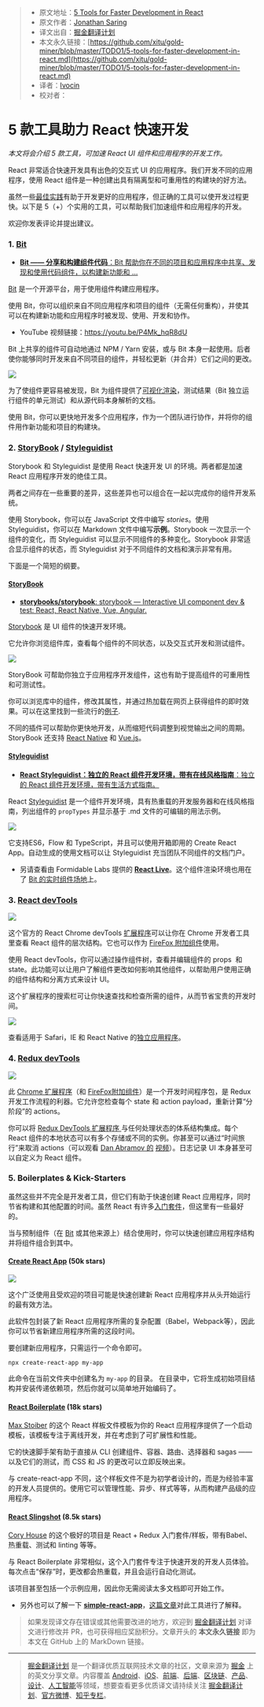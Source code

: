 > * 原文地址：[5 Tools for Faster Development in React](https://blog.bitsrc.io/5-tools-for-faster-development-in-react-676f134050f2)
> * 原文作者：[Jonathan Saring](https://blog.bitsrc.io/@JonathanSaring?source=post_header_lockup)
> * 译文出自：[掘金翻译计划](https://github.com/xitu/gold-miner)
> * 本文永久链接：[https://github.com/xitu/gold-miner/blob/master/TODO1/5-tools-for-faster-development-in-react.md](https://github.com/xitu/gold-miner/blob/master/TODO1/5-tools-for-faster-development-in-react.md)
> * 译者：[Ivocin](https://github.com/Ivocin)
> * 校对者：

# 5 款工具助力 React 快速开发

_本文将会介绍 5 款工具，可加速 React UI 组件和应用程序的开发工作。_

React 非常适合快速开发具有出色的交互式 UI 的应用程序。我们开发不同的应用程序，使用 React 组件是一种创建出具有隔离型和可重用性的构建块的好方法。

虽然一些[最佳实践](https://blog.bitsrc.io/how-to-write-better-code-in-react-best-practices-b8ca87d462b0)有助于开发更好的应用程序，但正确的工具可以使开发过程更快。以下是 5（+）个实用的工具，可以帮助我们加速组件和应用程序的开发。

欢迎你发表评论并提出建议。

### 1. [Bit](https://bitsrc.io)

- [**Bit —— 分享和构建组件代码**：Bit 帮助你在不同的项目和应用程序中共享、发现和使用代码组件，以构建新功能和 ... ](https://bitsrc.io "https://bitsrc.io")

[Bit](https://bitsrc.io) 是一个开源平台，用于使用组件构建应用程序。

使用 Bit，你可以组织来自不同应用程序和项目的组件（无需任何重构），并使其可以在构建新功能和应用程序时被发现、使用、开发和协作。

- YouTube 视频链接：https://youtu.be/P4Mk_hqR8dU

Bit 上共享的组件可自动地通过 NPM / Yarn 安装，或与 Bit 本身一起使用。后者使你能够同时开发来自不同项目的组件，并轻松更新（并合并）它们之间的更改。

![](https://cdn-images-1.medium.com/max/1000/1*1aWFQBNr5aEQ1OnquZrIxw.png)

为了使组件更容易被发现，Bit 为组件提供了[可视化渲染](https://blog.bitsrc.io/introducing-the-live-react-component-playground-d8c281352ee7)，测试结果（Bit 独立运行组件的单元测试）和从源代码本身解析的文档。

使用 Bit，你可以更快地开发多个应用程序，作为一个团队进行协作，并将你的组件用作新功能和项目的构建块。

### 2. [StoryBook](https://storybook.js.org/) / [Styleguidist](https://react-styleguidist.js.org/)

Storybook 和 Styleguidist 是使用 React 快速开发 UI 的环境。两者都是加速 React 应用程序开发的绝佳工具。 

两者之间存在一些重要的差异，这些差异也可以组合在一起以完成你的组件开发系统。

使用 Storybook，你可以在 JavaScript 文件中编写 _stories_。使用 Styleguidist，你可以在 Markdown 文件中编写**示例**。Storybook 一次显示一个组件的变化，而 Styleguidist 可以显示不同组件的多种变化。Storybook 非常适合显示组件的状态，而 Styleguidist 对于不同组件的文档和演示非常有用。

下面是一个简短的纲要。

#### [StoryBook](https://storybook.js.org/)

- [**storybooks/storybook**: storybook — Interactive UI component dev & test: React, React Native, Vue, Angular.](https://github.com/storybooks/storybook "https://github.com/storybooks/storybook")

[Storybook](https://github.com/storybooks/storybook) 是 UI 组件的快速开发环境。

它允许你浏览组件库，查看每个组件的不同状态，以及交互式开发和测试组件。

![](https://cdn-images-1.medium.com/max/800/1*8T0opytn0oYuEMpd8PRTsw.gif)

StoryBook 可帮助你独立于应用程序开发组件，这也有助于提高组件的可重用性和可测试性。

你可以浏览库中的组件，修改其属性，并通过热加载在网页上获得组件的即时效果。可以在这里找到一些流行的[例子](https://storybook.js.org/examples/).

不同的插件可以帮助你更快地开发，从而缩短代码调整到视觉输出之间的周期。StoryBook 还支持 [React Native](https://facebook.github.io/react-native/) 和 [Vue.js](https://vuejs.org/)。

#### [Styleguidist](https://react-styleguidist.js.org/)

- [**React Styleguidist：独立的 React 组件开发环境，带有在线风格指南**：独立的 React 组件开发环境，带有生活方式指南。](https://react-styleguidist.js.org/ "https://react-styleguidist.js.org/")

React [Styleguidist](https://github.com/styleguidist/react-styleguidist) 是一个组件开发环境，具有热重载的开发服务器和在线风格指南，列出组件的 `propTypes` 并显示基于 .md 文件的可编辑的用法示例。

![](https://cdn-images-1.medium.com/max/800/1*9V2nSEgH1VUbmXd5Dq-hnA.gif)

它支持ES6，Flow 和 TypeScript，并且可以使用开箱即用的 Create React App。自动生成的使用文档可以让 Styleguidist 充当团队不同组件的文档门户。

* 另请查看由 Formidable Labs 提供的 [**React Live**](https://github.com/FormidableLabs/react-live)。这个组件渲染环境也用在了 [Bit 的实时组件场地](https://bitsrc.io/bit/movie-app/components/hero)上。

### 3. [React devTools](https://chrome.google.com/webstore/detail/react-developer-tools/fmkadmapgofadopljbjfkapdkoienihi?hl=en)

![](https://cdn-images-1.medium.com/max/800/1*9XrmfPqh_naIBlTi7dv3Hw.gif)

这个官方的 React Chrome devTools [扩展程序](https://chrome.google.com/webstore/detail/react-developer-tools/fmkadmapgofadopljbjfkapdkoienihi?hl=en)可以让你在 Chrome 开发者工具里查看 React 组件的层次结构。它也可以作为 [FireFox 附加组件](https://addons.mozilla.org/en-US/firefox/addon/react-devtools/)使用。

使用 React devTools，你可以通过操作组件树，查看并编辑组件的 props  和 state。此功能可以让用户了解组件更改如何影响其他组件，以帮助用户使用正确的组件结构和分离方式来设计 UI。

这个扩展程序的搜索栏可让你快速查找和检查所需的组件，从而节省宝贵的开发时间。

![](https://cdn-images-1.medium.com/max/800/1*GAPOIeQHhPFS5D0ccHHy7w.gif)

查看适用于 Safari，IE 和 React Native 的[独立应用程序](https://github.com/facebook/react-devtools/tree/master/packages/react-devtools)。

### 4. [Redux devTools](http://extension.remotedev.io/)

![](https://cdn-images-1.medium.com/max/800/1*RESAzFvlkgBlU4IgRGQjaA.gif)

此 [Chrome 扩展程序](https://github.com/zalmoxisus/redux-devtools-extension)（和 [FireFox附加组件](https://addons.mozilla.org/en-US/firefox/addon/remotedev/)）是一个开发时间程序包，是 Redux 开发工作流程的利器。它允许您检查每个 state 和 action payload，重新计算“分阶段”的 actions。

你可以将 [Redux DevTools 扩展程序 ](https://github.com/zalmoxisus/redux-devtools-extension)与任何处理状态的体系结构集成。每个 React 组件的本地状态可以有多个存储或不同的实例。你甚至可以通过“时间旅行”来取消 actions（可以观看 [Dan Abramov 的](https://medium.com/@dan_abramov) [视频](https://www.youtube.com/watch?v=xsSnOQynTHs)）。日志记录 UI 本身甚至可以自定义为 React 组件。

### 5. Boilerplates & Kick-Starters

虽然这些并不完全是开发者工具，但它们有助于快速创建 React 应用程序，同时节省构建和其他配置的时间。虽然 React 有许多[入门套件](https://reactjs.org/community/starter-kits.html)，但这里有一些最好的。

当与预制组件（在 [Bit](https://bitsrc.io) 或其他来源上）结合使用时，你可以快速创建应用程序结构并将组件组合到其中。

#### [Create React App](https://github.com/facebook/create-react-app) (50k stars)

![](https://cdn-images-1.medium.com/max/800/1*2aquNYnmp7YHa2TeefS9Ew.gif)

这个广泛使用且受欢迎的项目可能是快速创建新 React 应用程序并从头开始运行的最有效方法。

此软件包封装了新 React 应用程序所需的复杂配置（Babel，Webpack等），因此你可以节省新建应用程序所需的这段时间。

要创建新应用程序，只需运行一个命令即可。

```
npx create-react-app my-app
```

此命令在当前文件夹中创建名为 `my-app` 的目录。
在目录中，它将生成初始项目结构并安装传递依赖项，然后你就可以简单地开始编码了。

#### [React Boilerplate](https://github.com/react-boilerplate/react-boilerplate) (18k stars)

[Max Stoiber](https://medium.com/@mxstbr) 的这个 React 样板文件模板为你的 React 应用程序提供了一个启动模板，该模板专注于离线开发，并在考虑到了可扩展性和性能。

它的快速脚手架有助于直接从 CLI 创建组件、容器、路由、选择器和 sagas —— 以及它们的测试，而 CSS 和 JS 的更改可以立即反映出来。

与 create-react-app 不同，这个样板文件不是为初学者设计的，而是为经验丰富的开发人员提供的。使用它可以管理性能、异步、样式等等，从而构建产品级的应用程序。

#### [React Slingshot](https://github.com/coryhouse/react-slingshot) (8.5k stars)

[Cory House](https://medium.com/@housecor) 的这个极好的项目是 React + Redux 入门套件/样板，带有Babel、热重载、测试和 linting 等等。

与 React Boilerplate 非常相似，这个入门套件专注于快速开发的开发人员体验。每次点击“保存”时，更改都会热重载，并且会运行自动化测试。

该项目甚至包括一个示例应用，因此你无需阅读太多文档即可开始工作。

* 另外也可以了解一下 [**simple-react-app**](https://github.com/Kornil/simple-react-app)，[这篇文章](https://medium.com/@francesco.agnoletto/i-didnt-like-create-react-app-so-i-created-my-own-boilerplate-190a7dd5d74)对此工具进行了解释。

> 如果发现译文存在错误或其他需要改进的地方，欢迎到 [掘金翻译计划](https://github.com/xitu/gold-miner) 对译文进行修改并 PR，也可获得相应奖励积分。文章开头的 **本文永久链接** 即为本文在 GitHub 上的 MarkDown 链接。


---

> [掘金翻译计划](https://github.com/xitu/gold-miner) 是一个翻译优质互联网技术文章的社区，文章来源为 [掘金](https://juejin.im) 上的英文分享文章。内容覆盖 [Android](https://github.com/xitu/gold-miner#android)、[iOS](https://github.com/xitu/gold-miner#ios)、[前端](https://github.com/xitu/gold-miner#前端)、[后端](https://github.com/xitu/gold-miner#后端)、[区块链](https://github.com/xitu/gold-miner#区块链)、[产品](https://github.com/xitu/gold-miner#产品)、[设计](https://github.com/xitu/gold-miner#设计)、[人工智能](https://github.com/xitu/gold-miner#人工智能)等领域，想要查看更多优质译文请持续关注 [掘金翻译计划](https://github.com/xitu/gold-miner)、[官方微博](http://weibo.com/juejinfanyi)、[知乎专栏](https://zhuanlan.zhihu.com/juejinfanyi)。
